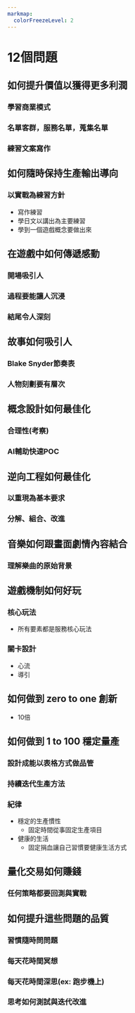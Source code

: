 ```yaml
---
markmap:
  colorFreezeLevel: 2
---
```


# 12個問題

## 如何提升價值以獲得更多利潤
### 學習商業模式
### 名單客群，服務名單，蒐集名單
### 練習文案寫作

## 如何隨時保持生產輸出導向
### 以實戰為練習方針
* 寫作練習
* 學日文以講出為主要練習
* 學到一個遊戲概念要做出來

## 在遊戲中如何傳遞感動
### 開場吸引人
### 過程要能讓人沉浸
### 結尾令人深刻

## 故事如何吸引人
### Blake Snyder節奏表
### 人物刻劃要有層次

## 概念設計如何最佳化
### 合理性(考察)
### AI輔助快速POC

## 逆向工程如何最佳化
### 以重現為基本要求
### 分解、組合、改進

## 音樂如何跟畫面劇情內容結合
### 理解樂曲的原始背景

## 遊戲機制如何好玩
### 核心玩法
* 所有要素都是服務核心玩法
### 關卡設計
* 心流
* 導引

## 如何做到 zero to one 創新
* 10倍

## 如何做到 1 to 100 穩定量產
### 設計成能以表格方式做品管
### 持續迭代生產方法
### 紀律
* 穩定的生產慣性
  * 固定時間從事固定生產項目
* 健康的生活
  * 固定捐血讓自己習慣要健康生活方式

## 量化交易如何賺錢
### 任何策略都要回測與實戰

## 如何提升這些問題的品質
### 習慣隨時問問題
### 每天花時間冥想
### 每天花時間深思(ex: 跑步機上)
### 思考如何測試與迭代改進
